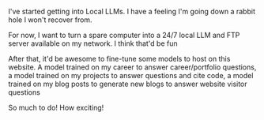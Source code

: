 I've started getting into Local LLMs. I have a feeling I'm going down a rabbit hole I won't recover from.

For now, I want to turn a spare computer into a 24/7 local LLM and FTP server available on my network. I think that'd be fun

After that, it'd be awesome to fine-tune some models to host on this website. A model trained on my career to answer career/portfolio questions, a model trained on my projects to answer questions and cite code, a model trained on my blog posts to generate new blogs to answer website visitor questions

So much to do! How exciting!